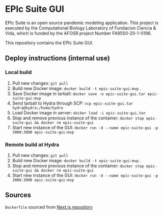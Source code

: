 # EPIc Suite GUI

 EPIc Suite is an open source pandemic modeling application. This project is executed by the Computational Biology Laboratory of Fundacion Ciencia & Vida, which is funded by the AFOSR project Number FA9550-20-1-0196.

 This repository contains the EPIc Suite GUI.

## Deploy instructions (internal use)

### Local build
1. Pull new changes: `git pull`
2. Build new Docker image: `docker build -t epic-suite-gui:mvp` .
3. Save Docker image in tarball: `docker save -o epic-suite-gui.tar epic-suite-gui:mvp`
4. Send tarball to Hydra through SCP: `scp epic-suite-gui.tar hydra@hydra:/home/hydra`
5. Load Docker image in server: `docker load -i epic-suite-gui.tar`
6. Stop and remove previous instance of the container: `docker stop epic-suite-gui && docker rm epic-suite-gui`
7. Start new instance of the GUI: `docker run -d --name epic-suite-gui -p 3000:3000 epic-suite-gui:mvp`

### Remote build at Hydra
1. Pull new changes: `git pull`
2. Build new Docker image: `docker build -t epic-suite-gui:mvp` .
3. Stop and remove previous instance of the container: `docker stop epic-suite-gui && docker rm epic-suite-gui`
4. Start new instance of the GUI: `docker run -d --name epic-suite-gui -p 3000:3000 epic-suite-gui:mvp`


## Sources

`Dockerfile` sourced from [Next.js repository](https://github.com/vercel/next.js/blob/canary/examples/with-docker/Dockerfile)
